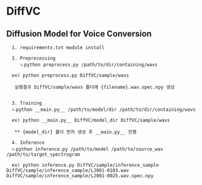 # DiffVC
## Diffusion Model for Voice Conversion

      1. requirements.txt module install

      2. Preprocessing
         ㄴpython preprocess.py /path/to/dir/containing/wavs

      ex) python preprocess.py DiffVC/sample/wavs

       실행결과 DiffVC/sample/wavs 폴더에 {filename}.wav.spec.npy 생성
   

      3. Training
      ㄴpython __main.py__ /path/to/model/dir /path/to/dir/containing/wavs

      ex) python __main.py__ DiffVC/model_dir DiffVC/sample/wavs
  
       ** {model_dir} 폴더 먼저 생성 후 __main.py__ 진행

      4. Inference
      ㄴpython inference.py /path/to/model /path/to/source_wav /path/to/target_spectrogram

      ex) python inference.py DiffVC/sample/inference_sample DiffVC/sample/inference_sample/LJ001-0103.wav DiffVC/sample/inference_sample/LJ001-0025.wav.spec.npy 
